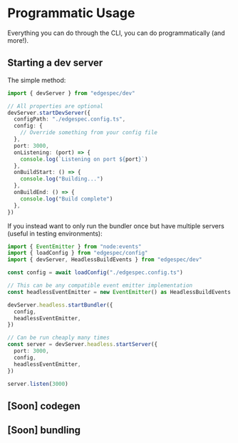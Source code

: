 # Programmatic Usage

Everything you can do through the CLI, you can do programmatically (and more!).

## Starting a dev server

The simple method:

```typescript
import { devServer } from "edgespec/dev"

// All properties are optional
devServer.startDevServer({
  configPath: "./edgespec.config.ts",
  config: {
    // Override something from your config file
  },
  port: 3000,
  onListening: (port) => {
    console.log(`Listening on port ${port}`)
  },
  onBuildStart: () => {
    console.log("Building...")
  },
  onBuildEnd: () => {
    console.log("Build complete")
  },
})
```

If you instead want to only run the bundler once but have multiple servers (useful in testing environments):

```typescript
import { EventEmitter } from "node:events"
import { loadConfig } from "edgespec/config"
import { devServer, HeadlessBuildEvents } from "edgespec/dev"

const config = await loadConfig("./edgespec.config.ts")

// This can be any compatible event emitter implementation
const headlessEventEmitter = new EventEmitter() as HeadlessBuildEvents

devServer.headless.startBundler({
  config,
  headlessEventEmitter,
})

// Can be run cheaply many times
const server = devServer.headless.startServer({
  port: 3000,
  config,
  headlessEventEmitter,
})

server.listen(3000)
```

## [Soon] codegen

## [Soon] bundling
